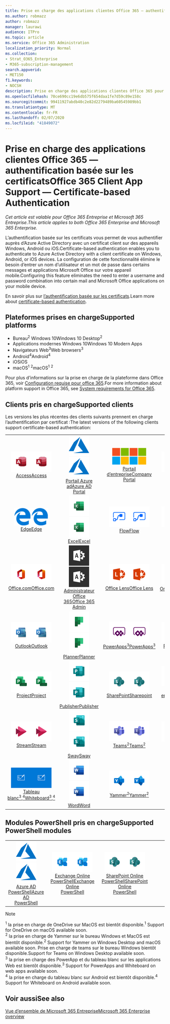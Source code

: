 ```yaml
---
title: Prise en charge des applications clientes Office 365 — authentification basée sur les certificats
ms.author: robmazz
author: robmazz
manager: laurawi
audience: ITPro
ms.topic: article
ms.service: Office 365 Administration
localization_priority: Normal
ms.collection:
- Strat_O365_Enterprise
- M365-subscription-management
search.appverid:
- MET150
f1.keywords:
- NOCSH
description: Prise en charge des applications clientes Office 365 pour l’authentification basée sur les certificats.
ms.openlocfilehash: 70ce690cc19e6db575f654daa1fe7d59c89e158c
ms.sourcegitcommit: 99411927abdb40c2e82d2279489ba60545989bb1
ms.translationtype: MT
ms.contentlocale: fr-FR
ms.lasthandoff: 02/07/2020
ms.locfileid: "41849072"
---
```

# <a name="office-365-client-app-support--certificate-based-authentication"></a><span data-ttu-id="68d59-103">Prise en charge des applications clientes Office 365 — authentification basée sur les certificats</span><span class="sxs-lookup"><span data-stu-id="68d59-103">Office 365 Client App Support — Certificate-based Authentication</span></span>

<span data-ttu-id="68d59-104">*Cet article est valable pour Office 365 Entreprise et Microsoft 365 Entreprise*.</span><span class="sxs-lookup"><span data-stu-id="68d59-104">*This article applies to both Office 365 Enterprise and Microsoft 365 Enterprise.*</span></span>

<span data-ttu-id="68d59-105">L’authentification basée sur les certificats vous permet de vous authentifier auprès d’Azure Active Directory avec un certificat client sur des appareils Windows, Android ou iOS.</span><span class="sxs-lookup"><span data-stu-id="68d59-105">Certificate-based authentication enables you to authenticate to Azure Active Directory with a client certificate on Windows, Android, or iOS devices.</span></span> <span data-ttu-id="68d59-106">La configuration de cette fonctionnalité élimine le besoin d’entrer un nom d’utilisateur et un mot de passe dans certains messages et applications Microsoft Office sur votre appareil mobile.</span><span class="sxs-lookup"><span data-stu-id="68d59-106">Configuring this feature eliminates the need to enter a username and password combination into certain mail and Microsoft Office applications on your mobile device.</span></span>

<span data-ttu-id="68d59-107">En savoir plus sur [l’authentification basée sur les certificats](https://docs.microsoft.com/azure/active-directory/authentication/active-directory-certificate-based-authentication-get-started).</span><span class="sxs-lookup"><span data-stu-id="68d59-107">Learn more about [certificate-based authentication](https://docs.microsoft.com/azure/active-directory/authentication/active-directory-certificate-based-authentication-get-started).</span></span>

## <a name="supported-platforms"></a><span data-ttu-id="68d59-108">Plateformes prises en charge</span><span class="sxs-lookup"><span data-stu-id="68d59-108">Supported platforms</span></span>

 - <span data-ttu-id="68d59-109">Bureau<sup>2</sup> Windows 10</span><span class="sxs-lookup"><span data-stu-id="68d59-109">Windows 10 Desktop<sup>2</sup></span></span>
 - <span data-ttu-id="68d59-110">Applications modernes Windows 10</span><span class="sxs-lookup"><span data-stu-id="68d59-110">Windows 10 Modern Apps</span></span>
 - <span data-ttu-id="68d59-111">Navigateurs Web<sup>3</sup></span><span class="sxs-lookup"><span data-stu-id="68d59-111">Web browsers<sup>3</sup></span></span>
 - <span data-ttu-id="68d59-112">Android<sup>4</sup></span><span class="sxs-lookup"><span data-stu-id="68d59-112">Android<sup>4</sup></span></span>
 - <span data-ttu-id="68d59-113">iOS</span><span class="sxs-lookup"><span data-stu-id="68d59-113">iOS</span></span>
 - <span data-ttu-id="68d59-114">macOS<sup>1</sup> <sup>2</sup></span><span class="sxs-lookup"><span data-stu-id="68d59-114">macOS<sup>1</sup> <sup>2</sup></span></span>

<span data-ttu-id="68d59-115">Pour plus d’informations sur la prise en charge de la plateforme dans Office 365, voir [Configuration requise pour office 365](https://products.office.com/office-system-requirements).</span><span class="sxs-lookup"><span data-stu-id="68d59-115">For more information about platform support in Office 365, see [System requirements for Office 365](https://products.office.com/office-system-requirements).</span></span>

## <a name="supported-clients"></a><span data-ttu-id="68d59-116">Clients pris en charge</span><span class="sxs-lookup"><span data-stu-id="68d59-116">Supported clients</span></span>

<span data-ttu-id="68d59-117">Les versions les plus récentes des clients suivants prennent en charge l’authentification par certificat :</span><span class="sxs-lookup"><span data-stu-id="68d59-117">The latest versions of the following clients support certificate-based authentication:</span></span>

| | | | | | |
|:---:|:---:|:---:|:---:|:---:|:---:|
| <span data-ttu-id="68d59-118">![Icône Access](media/o365-access-64x64.png)</span><span class="sxs-lookup"><span data-stu-id="68d59-118">![Access icon](media/o365-access-64x64.png)</span></span> <br> [<span data-ttu-id="68d59-119">Access</span><span class="sxs-lookup"><span data-stu-id="68d59-119">Access</span></span>](https://products.office.com/access) | <span data-ttu-id="68d59-120">![Icône Azure](media/o365-azure-64x64.png)</span><span class="sxs-lookup"><span data-stu-id="68d59-120">![Azure icon](media/o365-azure-64x64.png)</span></span> <br> [<span data-ttu-id="68d59-121">Portail Azure <br> ad</span><span class="sxs-lookup"><span data-stu-id="68d59-121">Azure AD <br> Portal </span></span>](https://azure.microsoft.com/features/azure-portal/) | <span data-ttu-id="68d59-122">![Icône portail d’entreprise](media/o365-microsoft-64x64.png)</span><span class="sxs-lookup"><span data-stu-id="68d59-122">![Company portal icon](media/o365-microsoft-64x64.png)</span></span> <br> [<span data-ttu-id="68d59-123">Portail <br> d’entreprise</span><span class="sxs-lookup"><span data-stu-id="68d59-123">Company <br> Portal </span></span>](https://docs.microsoft.com/intune-user-help/sign-in-to-the-company-portal) | <span data-ttu-id="68d59-124">![Icône Delve](media/o365-delve-64x64.png)</span><span class="sxs-lookup"><span data-stu-id="68d59-124">![Delve icon](media/o365-delve-64x64.png)</span></span> <br> [<span data-ttu-id="68d59-125">Delve</span><span class="sxs-lookup"><span data-stu-id="68d59-125">Delve</span></span>](https://products.office.com/business/intelligent-search) | <span data-ttu-id="68d59-126">![Icône Dynamics 365](media/o365-dynamics365-64x64.png)</span><span class="sxs-lookup"><span data-stu-id="68d59-126">![Dynamics 365 icon](media/o365-dynamics365-64x64.png)</span></span> <br> [<span data-ttu-id="68d59-127">Dynamics 365</span><span class="sxs-lookup"><span data-stu-id="68d59-127">Dynamics 365</span></span>](https://dynamics.microsoft.com) 
| <span data-ttu-id="68d59-128">![Icône de serveur Edge](media/o365-edge-64x64.png)</span><span class="sxs-lookup"><span data-stu-id="68d59-128">![Edge icon](media/o365-edge-64x64.png)</span></span> <br> [<span data-ttu-id="68d59-129">Edge</span><span class="sxs-lookup"><span data-stu-id="68d59-129">Edge</span></span>](https://www.microsoft.com/windows/microsoft-edge) | <span data-ttu-id="68d59-130">![Icône Excel](media/o365-excel-64x64.png)</span><span class="sxs-lookup"><span data-stu-id="68d59-130">![Excel icon](media/o365-excel-64x64.png)</span></span> <br> [<span data-ttu-id="68d59-131">Excel</span><span class="sxs-lookup"><span data-stu-id="68d59-131">Excel</span></span>](https://products.office.com/excel) | <span data-ttu-id="68d59-132">![Icône Flow](media/o365-flow-64x64.png)</span><span class="sxs-lookup"><span data-stu-id="68d59-132">![Flow icon](media/o365-flow-64x64.png)</span></span> <br> [<span data-ttu-id="68d59-133">Flow</span><span class="sxs-lookup"><span data-stu-id="68d59-133">Flow</span></span>](https://flow.microsoft.com) | <span data-ttu-id="68d59-134">![Icône Forms](media/o365-forms-64x64.png)</span><span class="sxs-lookup"><span data-stu-id="68d59-134">![Forms icon](media/o365-forms-64x64.png)</span></span> <br> [<span data-ttu-id="68d59-135">Forms</span><span class="sxs-lookup"><span data-stu-id="68d59-135">Forms</span></span>](https://flow.microsoft.com/connectors/shared_microsoftforms/microsoft-forms/) | <span data-ttu-id="68d59-136">![Icône Kaizala](media/o365-kaizala-64x64.png)</span><span class="sxs-lookup"><span data-stu-id="68d59-136">![Kaizala icon](media/o365-kaizala-64x64.png)</span></span> <br> [<span data-ttu-id="68d59-137">Kaizala</span><span class="sxs-lookup"><span data-stu-id="68d59-137">Kaizala</span></span>](https://products.office.com/en/business/microsoft-kaizala) 
| <span data-ttu-id="68d59-138">![Icône Office.com](media/o365-office-64x64.png)</span><span class="sxs-lookup"><span data-stu-id="68d59-138">![Office.com icon](media/o365-office-64x64.png)</span></span> <br> [<span data-ttu-id="68d59-139">Office.com</span><span class="sxs-lookup"><span data-stu-id="68d59-139">Office.com</span></span>](https://www.office.com/) | <span data-ttu-id="68d59-140">![Icône d’administrateur Office 365](media/o365-o365admin-64x64.png)</span><span class="sxs-lookup"><span data-stu-id="68d59-140">![Office 365 Admin icon](media/o365-o365admin-64x64.png)</span></span> <br> [<span data-ttu-id="68d59-141">Administrateur Office <br> 365</span><span class="sxs-lookup"><span data-stu-id="68d59-141">Office 365 <br> Admin</span></span>](https://products.office.com/business/manage-office-365-admin-app) | <span data-ttu-id="68d59-142">![Icône de l’objectif](media/o365-lens-64x64.png)</span><span class="sxs-lookup"><span data-stu-id="68d59-142">![Lens icon](media/o365-lens-64x64.png)</span></span> <br> [<span data-ttu-id="68d59-143">Office Lens</span><span class="sxs-lookup"><span data-stu-id="68d59-143">Office Lens</span></span>](https://www.microsoft.com/p/office-lens/9wzdncrfj3t8?activetab=pivot%3Aoverviewtab) | <span data-ttu-id="68d59-144">![Icône OneDrive entreprise](media/o365-OneDrive-64x64.png)</span><span class="sxs-lookup"><span data-stu-id="68d59-144">![OneDrive for Business icon](media/o365-OneDrive-64x64.png)</span></span> <br> [<span data-ttu-id="68d59-145">OneDrive<sup>1</sup></span><span class="sxs-lookup"><span data-stu-id="68d59-145">OneDrive<sup>1</sup></span></span>](https://products.office.com/onedrive-for-business/online-cloud-storage) |  <span data-ttu-id="68d59-146">![Icône OneNote](media/o365-OneNote-64x64.png)</span><span class="sxs-lookup"><span data-stu-id="68d59-146">![OneNote icon](media/o365-OneNote-64x64.png)</span></span> <br> [<span data-ttu-id="68d59-147">OneNote</span><span class="sxs-lookup"><span data-stu-id="68d59-147">OneNote</span></span>](https://products.office.com/onenote) 
| <span data-ttu-id="68d59-148">![Icône Outlook](media/o365-outlook-64x64.png)</span><span class="sxs-lookup"><span data-stu-id="68d59-148">![Outlook icon](media/o365-outlook-64x64.png)</span></span> <br> [<span data-ttu-id="68d59-149">Outlook</span><span class="sxs-lookup"><span data-stu-id="68d59-149">Outlook</span></span>](https://products.office.com/outlook) | <span data-ttu-id="68d59-150">![Icône planificateur](media/o365-planner-64x64.png)</span><span class="sxs-lookup"><span data-stu-id="68d59-150">![Planner icon](media/o365-planner-64x64.png)</span></span> <br> [<span data-ttu-id="68d59-151">Planner</span><span class="sxs-lookup"><span data-stu-id="68d59-151">Planner</span></span>](https://products.office.com/business/task-management-software) | <span data-ttu-id="68d59-152">![Icône PowerApp](media/o365-powerapps-64x64.png)</span><span class="sxs-lookup"><span data-stu-id="68d59-152">![PowerApps icon](media/o365-powerapps-64x64.png)</span></span> <br> [<span data-ttu-id="68d59-153">PowerApps<sup>3</sup></span><span class="sxs-lookup"><span data-stu-id="68d59-153">PowerApps<sup>3</sup></span></span>](https://powerapps.microsoft.com) | <span data-ttu-id="68d59-154">![Icône PowerBI](media/o365-powerbi-64x64.png)</span><span class="sxs-lookup"><span data-stu-id="68d59-154">![PowerBI icon](media/o365-powerbi-64x64.png)</span></span> <br> [<span data-ttu-id="68d59-155">Power BI</span><span class="sxs-lookup"><span data-stu-id="68d59-155">Power BI</span></span>](https://powerbi.microsoft.com)| <span data-ttu-id="68d59-156">![Icône PowerPoint](media/o365-powerpoint-64x64.png)</span><span class="sxs-lookup"><span data-stu-id="68d59-156">![PowerPoint icon](media/o365-powerpoint-64x64.png)</span></span> <br> [<span data-ttu-id="68d59-157">PowerPoint</span><span class="sxs-lookup"><span data-stu-id="68d59-157">PowerPoint</span></span>](https://products.office.com/powerpoint) 
| <span data-ttu-id="68d59-158">![Icône Project](media/o365-project-64x64.png)</span><span class="sxs-lookup"><span data-stu-id="68d59-158">![Project icon](media/o365-project-64x64.png)</span></span> <br> [<span data-ttu-id="68d59-159">Project</span><span class="sxs-lookup"><span data-stu-id="68d59-159">Project</span></span>](https://products.office.com/project) | <span data-ttu-id="68d59-160">![Icône Publisher](media/o365-publisher-64x64.png)</span><span class="sxs-lookup"><span data-stu-id="68d59-160">![Publisher icon](media/o365-publisher-64x64.png)</span></span> <br> [<span data-ttu-id="68d59-161">Publisher</span><span class="sxs-lookup"><span data-stu-id="68d59-161">Publisher</span></span>](https://products.office.com/publisher) | <span data-ttu-id="68d59-162">![Icône de SharePoint](media/o365-sharepoint-64x64.png)</span><span class="sxs-lookup"><span data-stu-id="68d59-162">![SharePoint icon](media/o365-sharepoint-64x64.png)</span></span> <br> [<span data-ttu-id="68d59-163">SharePoint</span><span class="sxs-lookup"><span data-stu-id="68d59-163">Sharepoint</span></span>](https://products.office.com/sharepoint) | <span data-ttu-id="68d59-164">![Icône Skype Entreprise](media/o365-skypeforbusiness-64x64.png)</span><span class="sxs-lookup"><span data-stu-id="68d59-164">![Skype for Business icon](media/o365-skypeforbusiness-64x64.png)</span></span> <br> [<span data-ttu-id="68d59-165">Skype <br> entreprise</span><span class="sxs-lookup"><span data-stu-id="68d59-165">Skype for <br> Business</span></span>](https://www.skype.com/business/) | <span data-ttu-id="68d59-166">![Icône de pense-bête](media/o365-stickynotes-64x64.png)</span><span class="sxs-lookup"><span data-stu-id="68d59-166">![Sticky Notes icon](media/o365-stickynotes-64x64.png)</span></span> <br> [<span data-ttu-id="68d59-167">Notes du pense-bête</span><span class="sxs-lookup"><span data-stu-id="68d59-167">Sticky Notes</span></span>](https://www.microsoft.com/p/microsoft-sticky-notes/9nblggh4qghw) 
| <span data-ttu-id="68d59-168">![Icône Stream](media/o365-stream-64x64.png)</span><span class="sxs-lookup"><span data-stu-id="68d59-168">![Stream icon](media/o365-stream-64x64.png)</span></span> <br> [<span data-ttu-id="68d59-169">Stream</span><span class="sxs-lookup"><span data-stu-id="68d59-169">Stream</span></span>](https://stream.microsoft.com) | <span data-ttu-id="68d59-170">![Icône Sway](media/o365-sway-64x64.png)</span><span class="sxs-lookup"><span data-stu-id="68d59-170">![Sway icon](media/o365-sway-64x64.png)</span></span> <br> [<span data-ttu-id="68d59-171">Sway</span><span class="sxs-lookup"><span data-stu-id="68d59-171">Sway</span></span>](https://sway.com) | <span data-ttu-id="68d59-172">![Icône Teams](media/o365-teams-64x64.png)</span><span class="sxs-lookup"><span data-stu-id="68d59-172">![Teams icon](media/o365-teams-64x64.png)</span></span> <br> [<span data-ttu-id="68d59-173">Teams<sup>2</sup></span><span class="sxs-lookup"><span data-stu-id="68d59-173">Teams<sup>2</sup></span></span>](https://products.office.com/microsoft-teams/group-chat-software) | <span data-ttu-id="68d59-174">![Icône action](media/o365-todo-64x64.png)</span><span class="sxs-lookup"><span data-stu-id="68d59-174">![To Do icon](media/o365-todo-64x64.png)</span></span> <br> [<span data-ttu-id="68d59-175">Action</span><span class="sxs-lookup"><span data-stu-id="68d59-175">To Do</span></span>](https://todo.microsoft.com) | <span data-ttu-id="68d59-176">![Icône Visio](media/o365-visio-64x64.png)</span><span class="sxs-lookup"><span data-stu-id="68d59-176">![Visio icon](media/o365-visio-64x64.png)</span></span> <br> [<span data-ttu-id="68d59-177">Visio</span><span class="sxs-lookup"><span data-stu-id="68d59-177">Visio</span></span>](https://products.office.com/visio/flowchart-software) 
| <span data-ttu-id="68d59-178">![Icône de tableau blanc](media/o365-whiteboard-64x64.png)</span><span class="sxs-lookup"><span data-stu-id="68d59-178">![Whiteboard icon](media/o365-whiteboard-64x64.png)</span></span> <br> [<span data-ttu-id="68d59-179">Tableau blanc<sup>3</sup>,<sup>4</sup></span><span class="sxs-lookup"><span data-stu-id="68d59-179">Whiteboard<sup>3</sup>,<sup>4</sup></span></span>](https://whiteboard.microsoft.com/) | <span data-ttu-id="68d59-180">![Icône Word](media/o365-word-64x64.png)</span><span class="sxs-lookup"><span data-stu-id="68d59-180">![Word icon](media/o365-word-64x64.png)</span></span> <br> [<span data-ttu-id="68d59-181">Word</span><span class="sxs-lookup"><span data-stu-id="68d59-181">Word</span></span>](https://products.office.com/word) | <span data-ttu-id="68d59-182">![Icône Yammer](media/o365-yammer-64x64.png)</span><span class="sxs-lookup"><span data-stu-id="68d59-182">![Yammer icon](media/o365-yammer-64x64.png)</span></span> <br> [<span data-ttu-id="68d59-183">Yammer<sup>2</sup></span><span class="sxs-lookup"><span data-stu-id="68d59-183">Yammer<sup>2</sup></span></span>](https://products.office.com/yammer/yammer-overview) |

## <a name="supported-powershell-modules"></a><span data-ttu-id="68d59-184">Modules PowerShell pris en charge</span><span class="sxs-lookup"><span data-stu-id="68d59-184">Supported PowerShell modules</span></span>

| | | | | | |
|:---:|:---:|:---:|:---:|:---:|:---:|
| <span data-ttu-id="68d59-185">![Icône Azure](media/o365-azure-64x64.png)</span><span class="sxs-lookup"><span data-stu-id="68d59-185">![Azure icon](media/o365-azure-64x64.png)</span></span> <br> [<span data-ttu-id="68d59-186">Azure AD <br> PowerShell</span><span class="sxs-lookup"><span data-stu-id="68d59-186">Azure AD <br> PowerShell</span></span>](https://docs.microsoft.com/powershell/azure/active-directory/overview?view=azureadps-2.0) | <span data-ttu-id="68d59-187">![Icône Exchange](media/o365-exchange-64x64.png)</span><span class="sxs-lookup"><span data-stu-id="68d59-187">![Exchange icon](media/o365-exchange-64x64.png)</span></span> <br> [<span data-ttu-id="68d59-188">Exchange Online <br> PowerShell</span><span class="sxs-lookup"><span data-stu-id="68d59-188">Exchange Online <br> PowerShell</span></span>](https://docs.microsoft.com/powershell/exchange/exchange-online/exchange-online-powershell?view=exchange-ps) | <span data-ttu-id="68d59-189">![Icône de SharePoint](media/o365-sharepoint-64x64.png)</span><span class="sxs-lookup"><span data-stu-id="68d59-189">![SharePoint icon](media/o365-sharepoint-64x64.png)</span></span> <br> [<span data-ttu-id="68d59-190">SharePoint Online <br> PowerShell</span><span class="sxs-lookup"><span data-stu-id="68d59-190">SharePoint Online <br> PowerShell</span></span>](https://docs.microsoft.com/powershell/sharepoint/sharepoint-online/connect-sharepoint-online)

> [!NOTE]
> <span data-ttu-id="68d59-191"><sup>1</sup> la prise en charge de OneDrive sur MacOS est bientôt disponible.</span><span class="sxs-lookup"><span data-stu-id="68d59-191"><sup>1</sup> Support for OneDrive on macOS available soon.</span></span> <br>
> <span data-ttu-id="68d59-192"><sup>2</sup> la prise en charge de Yammer sur le bureau Windows et MacOS est bientôt disponible.</span><span class="sxs-lookup"><span data-stu-id="68d59-192"><sup>2</sup> Support for Yammer on Windows Desktop and macOS available soon.</span></span> <span data-ttu-id="68d59-193">Prise en charge de teams sur le bureau Windows bientôt disponible.</span><span class="sxs-lookup"><span data-stu-id="68d59-193">Support for Teams on Windows Desktop available soon.</span></span><br>
> <span data-ttu-id="68d59-194"><sup>3</sup> la prise en charge des PowerApp et du tableau blanc sur les applications Web est bientôt disponible.</span><span class="sxs-lookup"><span data-stu-id="68d59-194"><sup>3</sup> Support for PowerApps and Whiteboard on web apps available soon.</span></span> <br>
> <span data-ttu-id="68d59-195"><sup>4</sup> la prise en charge du tableau blanc sur Android est bientôt disponible.</span><span class="sxs-lookup"><span data-stu-id="68d59-195"><sup>4</sup> Support for Whiteboard on Android available soon.</span></span>

## <a name="see-also"></a><span data-ttu-id="68d59-196">Voir aussi</span><span class="sxs-lookup"><span data-stu-id="68d59-196">See also</span></span>

[<span data-ttu-id="68d59-197">Vue d’ensemble de Microsoft 365 Entreprise</span><span class="sxs-lookup"><span data-stu-id="68d59-197">Microsoft 365 Enterprise overview</span></span>](https://docs.microsoft.com/microsoft-365/enterprise/microsoft-365-overview)
